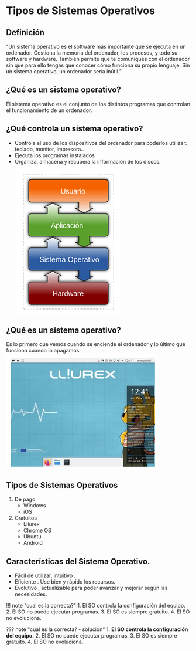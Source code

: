 ﻿

# Tipos de Sistemas Operativos

## Definición

“Un sistema operativo es el software más importante que se ejecuta en un ordenador. Gestiona la memoria del ordenador, los procesos, y todo su software y hardware. También permite que te comuniques con el ordenador sin que para ello tengas que conocer cómo funciona su propio lenguaje. Sin un sistema operativo, un ordenador sería inútil.”


## ¿Qué es un sistema operativo?

El sistema operativo es el conjunto de los distintos programas que controlan el funcionamiento de un ordenador.



## ¿Qué controla un sistema operativo?

* Controla el uso de los dispositivos del ordenador para poderlos utilizar: teclado, monitor, impresora..
* Ejecuta los programas instalados
* Organiza, almacena y recupera la información de los discos.
![w:200px](img/so.png)


## ¿Qué es un sistema operativo?

Es lo primero que vemos cuando se enciende el ordenador y lo último que funciona cuando lo apagamos.
![](img/lliurex.png)


## Tipos de Sistemas Operativos

1. De pago
    + Windows
    + iOS
2. Gratuitos
    + Lliurex
    + Chrome OS
    + Ubuntu
    + Android

## Características del Sistema Operativo.​

* Fácil de utilizar, intuitivo .​
* Eficiente . Use bien y rápido los recursos.​
* Evolutivo , actualizable para poder avanzar y mejorar según las necesidades.

!!! note "cual es la correcta?"
    1. El SO controla la configuración del equipo.​
    2. El SO no puede ejecutar programas.​
    3. El SO es siempre gratuito.​
    4. El SO no evoluciona.
    
??? note "cual es la correcta? - solucion"
    1. **El SO controla la configuración del equipo.​**
    2. El SO no puede ejecutar programas.​
    3. El SO es siempre gratuito.​
    4. El SO no evoluciona.


